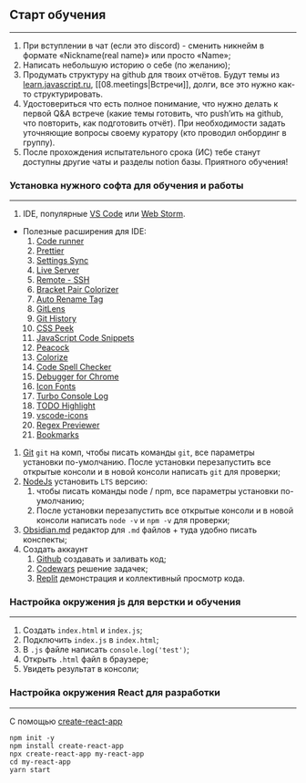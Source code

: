 ## Старт обучения

---

1. При вступлении в чат (если это discord) - сменить никнейм в формате «Nickname(real name)» или просто «Name»;
2. Написать небольшую историю о себе (по желанию);
3. Продумать структуру на github для твоих отчётов. Будут темы из [learn.javascript.ru](http://learn.javascript.ru/), [[08.meetings|Встречи]], долги, все это нужно как-то структурировать. 
4. Удостовериться что есть полное понимание, что нужно делать к первой Q&A встрече (какие темы готовить, что push’ить на github, что повторить, как подготовить отчёт). При необходимости задать уточняющие вопросы своему куратору (кто проводил онбординг в группу).
5. После прохождения испытательного срока (ИС) тебе станут доступны другие чаты и разделы notion базы. Приятного обучения!

### Установка нужного софта для обучения и работы

---

1. IDE, популярные [VS Code](https://code.visualstudio.com/) или [Web Storm](https://www.jetbrains.com/ru-ru/webstorm/). 
- Полезные расширения для IDE:
    1. [Code runner](https://marketplace.visualstudio.com/items?itemName=formulahendry.code-runner)
    2. [Prettier](https://marketplace.visualstudio.com/items?itemName=esbenp.prettier-vscode)
    3. [Settings Sync](https://x-team.com/blog/best-vscode-extensions#settings-sync)
    4. [Live Server](https://x-team.com/blog/best-vscode-extensions/#live-server)
    5. [Remote - SSH](https://x-team.com/blog/best-vscode-extensions/#remote-ssh)
    6. [Bracket Pair Colorizer](https://x-team.com/blog/best-vscode-extensions/#bracket-pair-colorizer)
    7. [Auto Rename Tag](https://x-team.com/blog/best-vscode-extensions/#auto-rename-tag)
    8. [GitLens](https://x-team.com/blog/best-vscode-extensions/#gitlens)
    9. [Git History](https://x-team.com/blog/best-vscode-extensions/#git-history)
    10. [CSS Peek](https://x-team.com/blog/best-vscode-extensions/#css-peek)
    11. [JavaScript Code Snippets](https://x-team.com/blog/best-vscode-extensions/#javascript-code-snippets)
    12. [Peacock](https://x-team.com/blog/best-vscode-extensions/#peacock)
    13. [Colorize](https://x-team.com/blog/best-vscode-extensions/#colorize)
    14. [Code Spell Checker](https://x-team.com/blog/best-vscode-extensions/#code-spell-checker)
    15. [Debugger for Chrome](https://x-team.com/blog/best-vscode-extensions/#debugger-for-chrome)
    16. [Icon Fonts](https://x-team.com/blog/best-vscode-extensions/#icon-fonts)
    17. [Turbo Console Log](https://x-team.com/blog/best-vscode-extensions/#turbo-console-log)
    18. [TODO Highlight](https://x-team.com/blog/best-vscode-extensions/#todo-highlight)
    19. [vscode-icons](https://x-team.com/blog/best-vscode-extensions/#vscode-icons)
    20. [Regex Previewer](https://x-team.com/blog/best-vscode-extensions/#regex-previewer)
    21. [Bookmarks](https://x-team.com/blog/best-vscode-extensions/#bookmarks)
1. [Git](https://git-scm.com/) `git` на комп, чтобы писать команды `git`, все параметры установки по-умолчанию.
После установки перезапустить все открытые консоли и в новой консоли написать `git` для проверки;
2. [NodeJs](https://nodejs.org/en/) установить `LTS` версию: 
    1. чтобы писать команды node / npm, все параметры установки по-умолчанию;
    2. После установки перезапустить все открытые консоли и в новой консоли написать `node -v` и `npm -v` для проверки;
3. [Obsidian.md](https://obsidian.md/) редактор для `.md` файлов + туда удобно писать конспекты;
4. Создать аккаунт
    1. [Github](https://github.com/) создавать и заливать код;
    2. [Codewars](https://www.codewars.com/) решение задачек;
    3. [Replit](https://replit.com/) демонстрация и коллективный просмотр кода.

### Настройка окружения js для верстки и обучения

---

1. Создать `index.html` и `index.js`;
2. Подключить `index.js` в `index.html`;
3. В `.js` файле написать `console.log('test')`;
4. Открыть `.html` файл в браузере;
5. Увидеть результат в консоли;

### Настройка окружения React для разработки

---

С помощью [create-react-app](https://ru.reactjs.org/docs/create-a-new-react-app.html)

```
npm init -y
npm install create-react-app
npx create-react-app my-react-app
cd my-react-app
yarn start
```